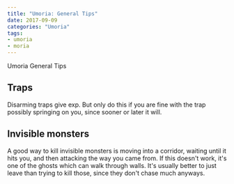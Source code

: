 ```yaml
---
title: "Umoria: General Tips"
date: 2017-09-09
categories: "Umoria"
tags:
- umoria
- moria
---
```


Umoria General Tips

## Traps

Disarming traps give exp. But only do this if you are fine with the trap possibly springing on you, since sooner or later it will.

## Invisible monsters
A good way to kill invisible monsters is moving into a corridor, waiting until it
hits you, and then attacking the way you came from. If this doesn't work, it's one
of the ghosts which can walk through walls. It's usually better to just leave than
trying to kill those, since they don't chase much anyways.
